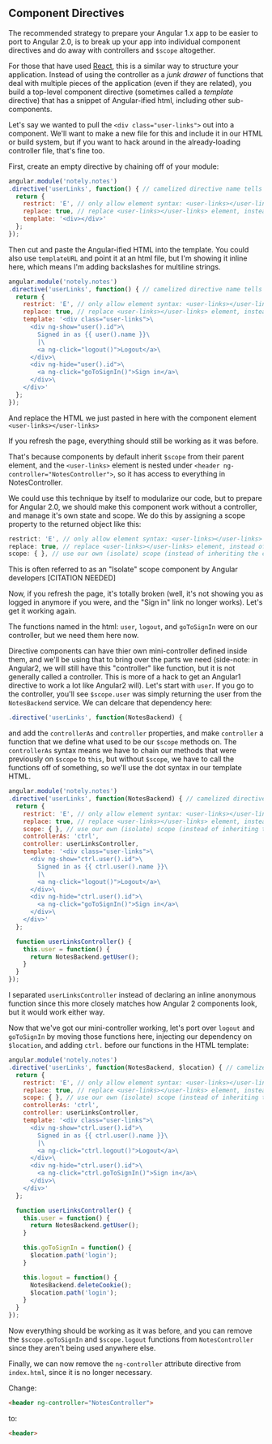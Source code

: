 ## Component Directives

The recommended strategy to prepare your Angular 1.x app to be easier to port to Angular 2.0, is to break up your app into individual component directives and do away with controllers and `$scope` altogether.

For those that have used [React](), this is a similar way to structure your application. Instead of using the controller as a *junk drawer* of functions that deal with multiple pieces of the application (even if they are related), you build a top-level component directive (sometimes called a *template* directive) that has a snippet of Angular-ified html, including other sub-components.

Let's say we wanted to pull the `<div class="user-links">` out into a component.
We'll want to make a new file for this and include it in our HTML or build system, but if you want to hack around in the already-loading controller file, that's fine too.

First, create an empty directive by chaining off of your module:
```js
angular.module('notely.notes')
.directive('userLinks', function() { // camelized directive name tells Angular to look for a hyphenized version <user-links> in html
  return {
    restrict: 'E', // only allow element syntax: <user-links></user-links>
    replace: true, // replace <user-links></user-links> element, instead of nesting inside it
    template: '<div></div>'
  };
});
```

Then cut and paste the Angular-ified HTML into the template. You could also use `templateURL` and point it at an html file, but I'm showing it inline here, which means I'm adding backslashes for multiline strings.
```js
angular.module('notely.notes')
.directive('userLinks', function() { // camelized directive name tells Angular to look for a hyphenized version <user-links> in html
  return {
    restrict: 'E', // only allow element syntax: <user-links></user-links>
    replace: true, // replace <user-links></user-links> element, instead of nesting inside it
    template: '<div class="user-links">\
      <div ng-show="user().id">\
        Signed in as {{ user().name }}\
        |\
        <a ng-click="logout()">Logout</a>\
      </div>\
      <div ng-hide="user().id">\
        <a ng-click="goToSignIn()">Sign in</a>\
      </div>\
    </div>'
  };
});
```

And replace the HTML we just pasted in here with the component element `<user-links></user-links>`

If you refresh the page, everything should still be working as it was before.

That's because components by default inherit `$scope` from their parent element, and the `<user-links>` element is nested under `<header ng-controller="NotesController">`, so it has access to everything in NotesController.

We could use this technique by itself to modularize our code, but to prepare for Angular 2.0, we should make this component work without a controller, and manage it's own state and scope. We do this by assigning a scope property to the returned object like this:
```js
restrict: 'E', // only allow element syntax: <user-links></user-links>
replace: true, // replace <user-links></user-links> element, instead of nesting inside it
scope: { }, // use our own (isolate) scope (instead of inheriting the controller's scope)
```

This is often referred to as an "Isolate" scope component by Angular developers [CITATION NEEDED]

Now, if you refresh the page, it's totally broken (well, it's not showing you as logged in anymore if you were, and the "Sign in" link no longer works). Let's get it working again.

The functions named in the html: `user`, `logout`, and `goToSignIn` were on our controller, but we need them here now.

Directive components can have thier own mini-controller defined inside them, and we'll be using that to bring over the parts we need (side-note: in Angular2, we will still have this "controller" like function, but it is not generally called a controller. This is more of a hack to get an Angular1 directive to work a lot like Angular2 will).
Let's start with `user`. If you go to the controller, you'll see `$scope.user` was simply returning the user from the `NotesBackend` service. We can delcare that dependency here:
```js
.directive('userLinks', function(NotesBackend) {
```

and add the `controllerAs` and `controller` properties, and make `controller` a function that we define what used to be our `$scope` methods on. The `controllerAs` syntax means we have to chain our methods that were previously on `$scope` to `this`, but without `$scope`, we have to call the functions off of something, so we'll use the dot syntax in our template HTML.
```js
angular.module('notely.notes')
.directive('userLinks', function(NotesBackend) { // camelized directive name tells Angular to look for a hyphenized version <user-links> in html
  return {
    restrict: 'E', // only allow element syntax: <user-links></user-links>
    replace: true, // replace <user-links></user-links> element, instead of nesting inside it
    scope: { }, // use our own (isolate) scope (instead of inheriting the controller's scope)
    controllerAs: 'ctrl',
    controller: userLinksController,
    template: '<div class="user-links">\
      <div ng-show="ctrl.user().id">\
        Signed in as {{ ctrl.user().name }}\
        |\
        <a ng-click="logout()">Logout</a>\
      </div>\
      <div ng-hide="ctrl.user().id">\
        <a ng-click="goToSignIn()">Sign in</a>\
      </div>\
    </div>'
  };

  function userLinksController() {
    this.user = function() {
      return NotesBackend.getUser();
    }
  }
});
```

I separated `userLinksController` instead of declaring an inline anonymous function since this more closely matches how Angular 2 components look, but it would work either way.

Now that we've got our mini-controller working, let's port over `logout` and `goToSignIn` by moving those functions here, injecting our dependency on `$location`, and adding `ctrl.` before our functions in the HTML template:
```js
angular.module('notely.notes')
.directive('userLinks', function(NotesBackend, $location) { // camelized directive name tells Angular to look for a hyphenized version <user-links> in html
  return {
    restrict: 'E', // only allow element syntax: <user-links></user-links>
    replace: true, // replace <user-links></user-links> element, instead of nesting inside it
    scope: { }, // use our own (isolate) scope (instead of inheriting the controller's scope)
    controllerAs: 'ctrl',
    controller: userLinksController,
    template: '<div class="user-links">\
      <div ng-show="ctrl.user().id">\
        Signed in as {{ ctrl.user().name }}\
        |\
        <a ng-click="ctrl.logout()">Logout</a>\
      </div>\
      <div ng-hide="ctrl.user().id">\
        <a ng-click="ctrl.goToSignIn()">Sign in</a>\
      </div>\
    </div>'
  };

  function userLinksController() {
    this.user = function() {
      return NotesBackend.getUser();
    }

    this.goToSignIn = function() {
      $location.path('login');
    }

    this.logout = function() {
      NotesBackend.deleteCookie();
      $location.path('login');
    }
  }
});
```

Now everything should be working as it was before, and you can remove the `$scope.goToSignIn` and `$scope.logout` functions from `NotesController` since they aren't being used anywhere else.

Finally, we can now remove the `ng-controller` attribute directive from `index.html`, since it is no longer necessary.

Change:
```html
<header ng-controller="NotesController">
```
to:
```html
<header>
```
